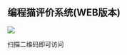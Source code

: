## 编程猫评价系统(WEB版本)

![](http://github.dcts.top/%E7%BC%96%E7%A8%8B%E7%8C%AB%E7%BD%91%E7%AB%99%E4%BA%8C%E7%BB%B4%E7%A0%81.png)

扫描二维码即可访问